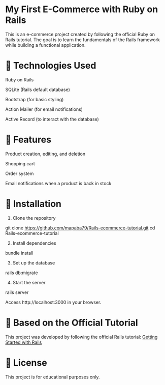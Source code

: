 # My First E-Commerce with Ruby on Rails

This is an e-commerce project created by following the official Ruby on Rails tutorial. The goal is to learn the fundamentals of the Rails framework while building a functional application.



# 🚀 Technologies Used

Ruby on Rails

SQLite (Rails default database)

Bootstrap (for basic styling)

Action Mailer (for email notifications)

Active Record (to interact with the database)



# 📌 Features

Product creation, editing, and deletion

Shopping cart

Order system

Email notifications when a product is back in stock



# 🔧 Installation

1. Clone the repository

  git clone https://github.com/mapaba79/Rails-ecommerce-tutorial.git
  cd Rails-ecommerce-tutorial

2. Install dependencies

  bundle install

3. Set up the database

  rails db:migrate

4. Start the server

  rails server

Access http://localhost:3000 in your browser.



# 📖 Based on the Official Tutorial

This project was developed by following the official Rails tutorial:
[Getting Started with Rails](https://guides.rubyonrails.org/getting_started.html)

# 📜 License

This project is for educational purposes only.
